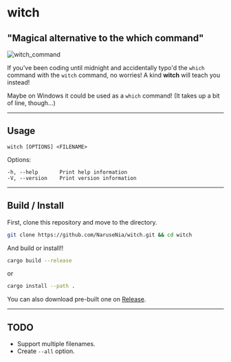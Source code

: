 # **witch**
## "Magical alternative to the which command" 
![witch_command](https://i.imgur.com/2UnPTs3.png)

If you've been coding until midnight and accidentally typo'd the `which` command with the `witch` command, no worries!
A kind **witch** will teach you instead!

Maybe on Windows it could be used as a `which` command! (It takes up a bit of line, though...)

---

## Usage
```
witch [OPTIONS] <FILENAME>
```
Options:
```
-h, --help       Print help information
-V, --version    Print version information
```

---

## Build / Install

First, clone this repository and move to the directory.
```bash
git clone https://github.com/NaruseNia/witch.git && cd witch
```

And build or install!!
```bash
cargo build --release
```
or 
```bash
cargo install --path .
```
You can also download pre-built one on [Release](https://github.com/NaruseNia/witch/releases/tag/stable).

---

## TODO
- Support multiple filenames.
- Create `--all` option.
